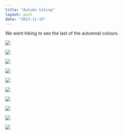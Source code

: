 ```yaml
---
title: "Autumn hiking"
layout: post
date: "2023-11-19"
---
```


We went hiking to see the last of the autumnal colours.

![](/assets/images/2023/20231119_1525503074323560264812470-461x1024.jpg)

![](/assets/images/2023/20231119_1459058654379524006233531-1-461x1024.jpg)

![](/assets/images/2023/20231119_1532398112213879744181597-1024x1024.jpg)

![](/assets/images/2023/20231119_1525503074323560264812470-461x1024.jpg)

![](/assets/images/2023/wp-17023872177476556205644955591047.jpg)

![](/assets/images/2023/20231119_1534127232523264599990062-3-1024x1024.jpg)

![](/assets/images/2023/wp-1702387216625-scaled.jpg)

![](/assets/images/2023/wp-17023872202898887640046437677395.jpg)

![](/assets/images/2023/20231119_155502-3-1024x1024.jpg)

![](/assets/images/2023/wp-17023872215884702708379233896098-576x1024.jpg)
